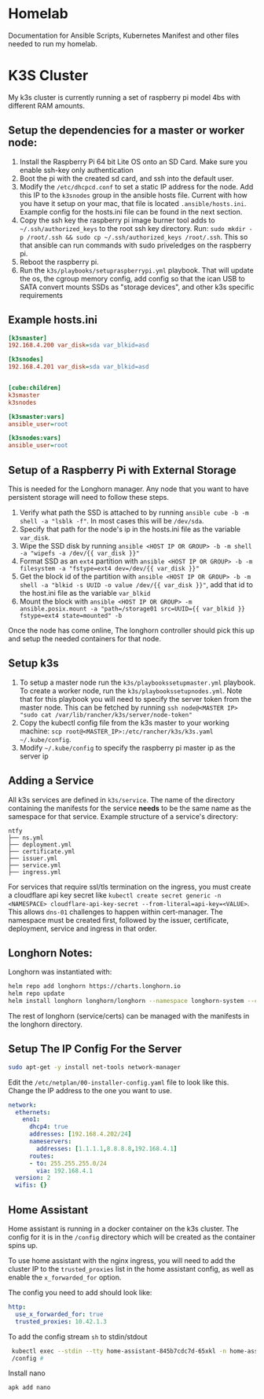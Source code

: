 # Homelab

Documentation for Ansible Scripts, Kubernetes Manifest and other files needed to run my homelab.

# K3S Cluster

My k3s cluster is currently running a set of raspberry pi model 4bs with different RAM amounts. 

## Setup the dependencies for a master or worker node: 

1. Install the Raspberry Pi 64 bit Lite OS onto an SD Card. Make sure you enable ssh-key only authentication
1. Boot the pi with the created sd card, and ssh into the default user.
1. Modify the `/etc/dhcpcd.conf` to set a static IP address for the node. Add this IP to the `k3snodes` group in the ansible hosts file. Current with how you have it setup on your mac, that file is located `.ansible/hosts.ini`. Example config for the hosts.ini file can be found in the next section.
1. Copy the ssh key the raspberry pi image burner tool adds to `~/.ssh/authorized_keys` to the root ssh key directory. Run: `sudo mkdir -p /root/.ssh && sudo cp ~/.ssh/authorized_keys /root/.ssh`. This so that ansible can run commands with sudo priveledges on the raspberry pi. 
1. Reboot the raspberry pi.
1. Run the `k3s/playbooks/setupraspberrypi.yml` playbook. That will update the os, the cgroup memory config, add config so that the ican USB to SATA convert mounts SSDs as "storage devices", and other k3s specific requirements

## Example hosts.ini 

```ini
[k3smaster]
192.168.4.200 var_disk=sda var_blkid=asd

[k3snodes]
192.168.4.201 var_disk=sda var_blkid=asd


[cube:children]
k3smaster
k3snodes

[k3smaster:vars]
ansible_user=root

[k3snodes:vars]
ansible_user=root
```

## Setup of a Raspberry Pi with External Storage

This is needed for the Longhorn manager. Any node that you want to have persistent storage will need to follow these steps.

1. Verify what path the SSD is attached to by running `ansible cube -b -m shell -a "lsblk -f"`. In most cases this will be `/dev/sda`.
1. Specify that path for the node's ip in the hosts.ini file as the variable `var_disk`.
1. Wipe the SSD disk by running `ansible <HOST IP OR GROUP> -b -m shell -a "wipefs -a /dev/{{ var_disk }}"`
1. Format SSD as an `ext4` partition with `ansible <HOST IP OR GROUP> -b -m filesystem -a "fstype=ext4 dev=/dev/{{ var_disk }}"` 
1. Get the block id of the partition with `ansible <HOST IP OR GROUP> -b -m shell -a "blkid -s UUID -o value /dev/{{ var_disk }}"`, add that id to the host.ini file as the variable `var_blkid`
1. Mount the block with `ansible <HOST IP OR GROUP> -m ansible.posix.mount -a "path=/storage01 src=UUID={{ var_blkid }} fstype=ext4 state=mounted" -b`

Once the node has come online, The longhorn controller should pick this up and setup the needed containers for that node. 

## Setup k3s

1. To setup a master node run the `k3s/playbookssetupmaster.yml` playbook. To create a worker node, run the `k3s/playbookssetupnodes.yml`. Note that for this playbook you will need to specify the server token from the master node. This can be fetched by running `ssh node@<MASTER IP> "sudo cat /var/lib/rancher/k3s/server/node-token"`
1. Copy the kubectl config file from the k3s master to your working machine: `scp root@<MASTER_IP>:/etc/rancher/k3s/k3s.yaml ~/.kube/config`. 
1. Modify `~/.kube/config` to specify the raspberry pi master ip as the server ip

## Adding a Service

All k3s services are defined in `k3s/service`. The name of the directory containing the manifests for the service <strong>needs</strong> to be the same name as the samespace for that service. Example structure of a service's directory: 

```
ntfy
├── ns.yml 
├── deployment.yml
├── certificate.yml
├── issuer.yml
├── service.yml
├── ingress.yml
```
For services that require ssl/tls termination on the ingress, you must create a cloudflare api key secret like `kubectl create secret generic -n <NAMESPACE> cloudflare-api-key-secret --from-literal=api-key=<VALUE>`. 
This allows `dns-01` challenges to happen within cert-manager. The namespace must be created first, followed by the issuer, certificate, deployment, service and ingress in that order.

## Longhorn Notes:

Longhorn was instantiated with:

``` bash
helm repo add longhorn https://charts.longhorn.io
helm repo update
helm install longhorn longhorn/longhorn --namespace longhorn-system --create-namespace --set defaultSettings.defaultDataPath="/storage01"
```

The rest of longhorn (service/certs) can be managed with the manifests in the longhorn directory.

## Setup The IP Config For the Server

``` bash
sudo apt-get -y install net-tools network-manager
```

Edit the `/etc/netplan/00-installer-config.yaml` file to look like this. Change the IP address to the one you want to use.

``` yaml
network:
  ethernets:
    eno1:
      dhcp4: true
      addresses: [192.168.4.202/24]
      nameservers:
        addresses: [1.1.1.1,8.8.8.8,192.168.4.1]
      routes:
      - to: 255.255.255.0/24
        via: 192.168.4.1
  version: 2
  wifis: {}
```

## Home Assistant

Home assistant is running in a docker container on the k3s cluster. The config for it is in the `/config` directory which will be created as the container spins up.

To use home assistant with the nginx ingress, you will need to add the cluster IP to the `trusted_proxies` list in the home assistant config, as well as enable the `x_forwarded_for` option.

The config you need to add should look like: 

``` yaml
http:
  use_x_forwarded_for: true
  trusted_proxies: 10.42.1.3 
```

To add the config stream `sh` to stdin/stdout

``` bash
 kubectl exec --stdin --tty home-assistant-845b7cdc7d-65xkl -n home-assistant -- /bin/sh
 /config # 
```

Install nano

``` bash
apk add nano
```